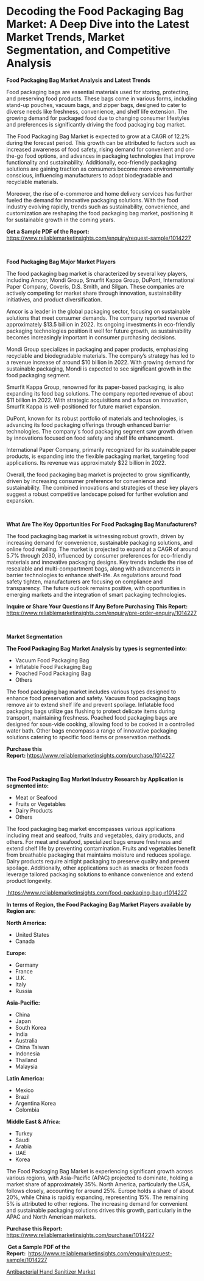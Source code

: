 <p><h1>Decoding the Food Packaging Bag Market: A Deep Dive into the Latest Market Trends, Market Segmentation, and Competitive Analysis</h1></p><p><strong>Food Packaging Bag Market Analysis and Latest Trends</strong></p>
<p><p>Food packaging bags are essential materials used for storing, protecting, and preserving food products. These bags come in various forms, including stand-up pouches, vacuum bags, and zipper bags, designed to cater to diverse needs like freshness, convenience, and shelf life extension. The growing demand for packaged food due to changing consumer lifestyles and preferences is significantly driving the food packaging bag market.</p><p>The Food Packaging Bag Market is expected to grow at a CAGR of 12.2% during the forecast period. This growth can be attributed to factors such as increased awareness of food safety, rising demand for convenient and on-the-go food options, and advances in packaging technologies that improve functionality and sustainability. Additionally, eco-friendly packaging solutions are gaining traction as consumers become more environmentally conscious, influencing manufacturers to adopt biodegradable and recyclable materials.</p><p>Moreover, the rise of e-commerce and home delivery services has further fueled the demand for innovative packaging solutions. With the food industry evolving rapidly, trends such as sustainability, convenience, and customization are reshaping the food packaging bag market, positioning it for sustainable growth in the coming years.</p></p>
<p><strong>Get a Sample PDF of the Report:&nbsp;</strong> <a href="https://www.reliablemarketinsights.com/enquiry/request-sample/1014227?utm_campaign=3188&utm_medium=2&utm_source=Github&utm_content=ia&utm_term=06032025&utm_id=food-packaging-bag">https://www.reliablemarketinsights.com/enquiry/request-sample/1014227</a></p>
<p>&nbsp;</p>
<p><strong>Food Packaging Bag Major Market Players</strong></p>
<p><p>The food packaging bag market is characterized by several key players, including Amcor, Mondi Group, Smurfit Kappa Group, DuPont, International Paper Company, Coveris, D.S. Smith, and Silgan. These companies are actively competing for market share through innovation, sustainability initiatives, and product diversification.</p><p>Amcor is a leader in the global packaging sector, focusing on sustainable solutions that meet consumer demands. The company reported revenue of approximately $13.5 billion in 2022. Its ongoing investments in eco-friendly packaging technologies position it well for future growth, as sustainability becomes increasingly important in consumer purchasing decisions.</p><p>Mondi Group specializes in packaging and paper products, emphasizing recyclable and biodegradable materials. The company’s strategy has led to a revenue increase of around $10 billion in 2022. With growing demand for sustainable packaging, Mondi is expected to see significant growth in the food packaging segment.</p><p>Smurfit Kappa Group, renowned for its paper-based packaging, is also expanding its food bag solutions. The company reported revenue of about $11 billion in 2022. With strategic acquisitions and a focus on innovation, Smurfit Kappa is well-positioned for future market expansion.</p><p>DuPont, known for its robust portfolio of materials and technologies, is advancing its food packaging offerings through enhanced barrier technologies. The company's food packaging segment saw growth driven by innovations focused on food safety and shelf life enhancement.</p><p>International Paper Company, primarily recognized for its sustainable paper products, is expanding into the flexible packaging market, targeting food applications. Its revenue was approximately $22 billion in 2022.</p><p>Overall, the food packaging bag market is projected to grow significantly, driven by increasing consumer preference for convenience and sustainability. The combined innovations and strategies of these key players suggest a robust competitive landscape poised for further evolution and expansion.</p></p>
<p>&nbsp;</p>
<p><strong>What Are The Key Opportunities For Food Packaging Bag Manufacturers?</strong></p>
<p><p>The food packaging bag market is witnessing robust growth, driven by increasing demand for convenience, sustainable packaging solutions, and online food retailing. The market is projected to expand at a CAGR of around 5.7% through 2030, influenced by consumer preferences for eco-friendly materials and innovative packaging designs. Key trends include the rise of resealable and multi-compartment bags, along with advancements in barrier technologies to enhance shelf-life. As regulations around food safety tighten, manufacturers are focusing on compliance and transparency. The future outlook remains positive, with opportunities in emerging markets and the integration of smart packaging technologies.</p></p>
<p><strong>Inquire or Share Your Questions If Any Before Purchasing This Report:</strong> <a href="https://www.reliablemarketinsights.com/enquiry/pre-order-enquiry/1014227?utm_campaign=3188&utm_medium=2&utm_source=Github&utm_content=ia&utm_term=06032025&utm_id=food-packaging-bag">https://www.reliablemarketinsights.com/enquiry/pre-order-enquiry/1014227</a></p>
<p>&nbsp;</p>
<p><strong>Market Segmentation</strong></p>
<p><strong>The Food Packaging Bag Market Analysis by types is segmented into:</strong></p>
<p><ul><li>Vacuum Food Packaging Bag</li><li>Inflatable Food Packaging Bag</li><li>Poached Food Packaging Bag</li><li>Others</li></ul></p>
<p><p>The food packaging bag market includes various types designed to enhance food preservation and safety. Vacuum food packaging bags remove air to extend shelf life and prevent spoilage. Inflatable food packaging bags utilize gas flushing to protect delicate items during transport, maintaining freshness. Poached food packaging bags are designed for sous-vide cooking, allowing food to be cooked in a controlled water bath. Other bags encompass a range of innovative packaging solutions catering to specific food items or preservation methods.</p></p>
<p><strong>Purchase this Report:&nbsp;</strong><a href="https://www.reliablemarketinsights.com/purchase/1014227?utm_campaign=3188&utm_medium=2&utm_source=Github&utm_content=ia&utm_term=06032025&utm_id=food-packaging-bag">https://www.reliablemarketinsights.com/purchase/1014227</a></p>
<p>&nbsp;</p>
<p><strong>The Food Packaging Bag Market Industry Research by Application is segmented into:</strong></p>
<p><ul><li>Meat or Seafood</li><li>Fruits or Vegetables</li><li>Dairy Products</li><li>Others</li></ul></p>
<p><p>The food packaging bag market encompasses various applications including meat and seafood, fruits and vegetables, dairy products, and others. For meat and seafood, specialized bags ensure freshness and extend shelf life by preventing contamination. Fruits and vegetables benefit from breathable packaging that maintains moisture and reduces spoilage. Dairy products require airtight packaging to preserve quality and prevent spoilage. Additionally, other applications such as snacks or frozen foods leverage tailored packaging solutions to enhance convenience and extend product longevity.</p></p>
<p><a href="https://www.reliablemarketinsights.com/food-packaging-bag-r1014227?utm_campaign=3188&utm_medium=2&utm_source=Github&utm_content=ia&utm_term=06032025&utm_id=food-packaging-bag">&nbsp;https://www.reliablemarketinsights.com/food-packaging-bag-r1014227</a></p>
<p><strong>In terms of Region, the Food Packaging Bag Market Players available by Region are:</strong></p>
<p>
    <p> <strong> North America: </strong>
        <ul>
            <li>United States</li>
            <li>Canada</li>
        </ul>
        </p> 
    <p> <strong> Europe: </strong>
        <ul>
            <li>Germany</li>
            <li>France</li>
            <li>U.K.</li>
            <li>Italy</li>
            <li>Russia</li>
        </ul>
        </p> 
    <p> <strong> Asia-Pacific: </strong>
        <ul>
            <li>China</li>
            <li>Japan</li>
            <li>South Korea</li>
            <li>India</li>
            <li>Australia</li>
            <li>China Taiwan</li>
            <li>Indonesia</li>
            <li>Thailand</li>
            <li>Malaysia</li>
        </ul>
        </p> 
    <p> <strong> Latin America: </strong>
        <ul>
            <li>Mexico</li>
            <li>Brazil</li>
            <li>Argentina Korea</li>
            <li>Colombia</li>
        </ul>
        </p> 
    <p> <strong> Middle East & Africa: </strong>
        <ul>
            <li>Turkey</li>
            <li>Saudi</li>
            <li>Arabia</li>
            <li>UAE</li>
            <li>Korea</li>
        </ul>
    </p>
    </p>
<p><p>The Food Packaging Bag Market is experiencing significant growth across various regions, with Asia-Pacific (APAC) projected to dominate, holding a market share of approximately 35%. North America, particularly the USA, follows closely, accounting for around 25%. Europe holds a share of about 20%, while China is rapidly expanding, representing 15%. The remaining 5% is attributed to other regions. The increasing demand for convenient and sustainable packaging solutions drives this growth, particularly in the APAC and North American markets.</p></p>
<p><strong>Purchase this Report: </strong><a href="https://www.reliablemarketinsights.com/purchase/1014227?utm_campaign=3188&utm_medium=2&utm_source=Github&utm_content=ia&utm_term=06032025&utm_id=food-packaging-bag">https://www.reliablemarketinsights.com/purchase/1014227</a></p>
<p>&nbsp;<strong>Get a Sample PDF of the Report:&nbsp;&nbsp;</strong><a href="https://www.reliablemarketinsights.com/enquiry/request-sample/1014227?utm_campaign=3188&utm_medium=2&utm_source=Github&utm_content=ia&utm_term=06032025&utm_id=food-packaging-bag">https://www.reliablemarketinsights.com/enquiry/request-sample/1014227</a></p>
<p><strong></strong></p>
<p><p><a href="https://github.com/leehihkl/Market-Research-Report-List-1/blob/main/antibacterial-hand-sanitizer-market.md?utm_campaign=3188&utm_medium=2&utm_source=Github&utm_content=ia&utm_term=06032025&utm_id=food-packaging-bag">Antibacterial Hand Sanitizer Market</a></p></p>